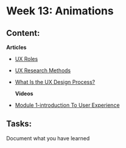 # Week 13: Animations

## Content:

**Articles**
 - [UX Roles](https://medium.com/@mennaelgyar4/ux-roles-356d8ef68a3d)
- [UX Research Methods](https://medium.com/@mennaelgyar4/ux-research-methods-92c6ecdc6a70)
- [What Is the UX Design Process?](https://careerfoundry.com/en/blog/ux-design/the-ux-design-process-an-actionable-guide-to-your-first-job-in-ux/#:~:text=The%20UX%20design%20process%20can,UX%20is%20an%20iterative%20process.)   
  
  **Videos**
- [Module 1-introduction To User Experience](https://www.coursera.org/learn/foundations-user-experience-design/home/module/1)
## Tasks:
Document what you have learned 